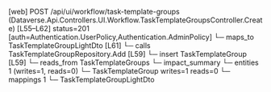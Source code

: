 [web] POST /api/ui/workflow/task-template-groups  (Dataverse.Api.Controllers.UI.Workflow.TaskTemplateGroupsController.Create)  [L55–L62] status=201 [auth=Authentication.UserPolicy,Authentication.AdminPolicy]
  └─ maps_to TaskTemplateGroupLightDto [L61]
  └─ calls TaskTemplateGroupRepository.Add [L59]
  └─ insert TaskTemplateGroup [L59]
    └─ reads_from TaskTemplateGroups
  └─ impact_summary
    └─ entities 1 (writes=1, reads=0)
      └─ TaskTemplateGroup writes=1 reads=0
    └─ mappings 1
      └─ TaskTemplateGroupLightDto

